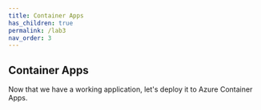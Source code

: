 ```yaml
---
title: Container Apps
has_children: true
permalink: /lab3
nav_order: 3
---
```


## Container Apps

Now that we have a working application, let's deploy it to Azure Container Apps.
